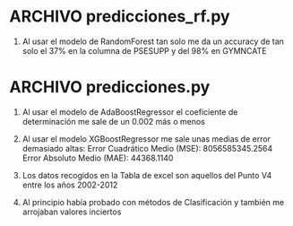# ARCHIVO predicciones_rf.py

1. Al usar el modelo de RandomForest tan solo
me da un accuracy de tan solo el 37% en la columna de PSESUPP y del 98% en GYMNCATE

# ARCHIVO predicciones.py

1. Al usar el modelo de AdaBoostRegressor el coeficiente de determinación me sale de un 0.002 más o menos


2. Al usar el modelo XGBoostRegressor me sale unas medias de error demasiado altas:
Error Cuadrático Medio (MSE): 8056585345.2564
Error Absoluto Medio (MAE): 44368.1140

3. Los datos recogidos en la Tabla de excel son aquellos del Punto V4 entre los años 2002-2012 

4. Al principio había probado con métodos de Clasificación y también me arrojaban valores inciertos
